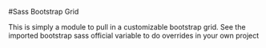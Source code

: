 #Sass Bootstrap Grid

This is simply a module to pull in a customizable bootstrap grid. See the imported bootstrap sass official variable to do overrides in your own project